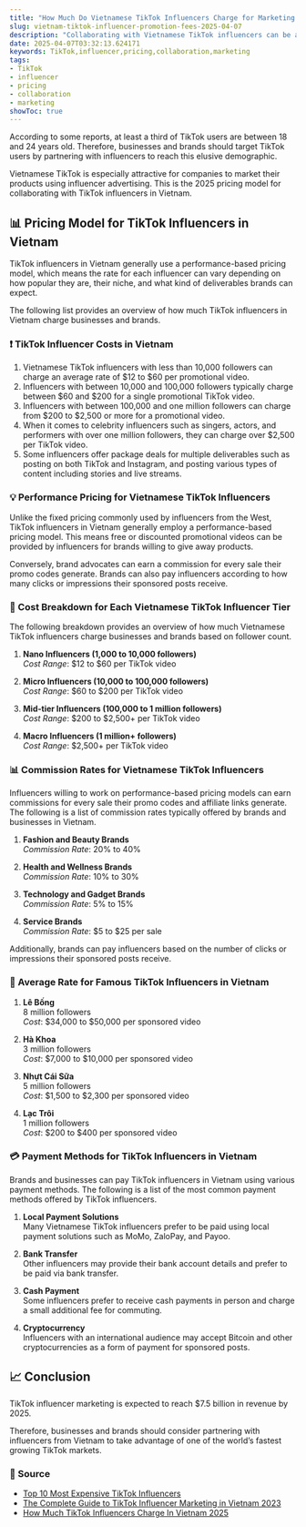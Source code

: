 ```yaml
---
title: "How Much Do Vietnamese TikTok Influencers Charge for Marketing Collaborations?"
slug: vietnam-tiktok-influencer-promotion-fees-2025-04-07
description: "Collaborating with Vietnamese TikTok influencers can be a smart way to market your products in Vietnam. This is how much they charge."
date: 2025-04-07T03:32:13.624171
keywords: TikTok,influencer,pricing,collaboration,marketing
tags:
- TikTok
- influencer
- pricing
- collaboration
- marketing
showToc: true
---
```


According to some reports, at least a third of TikTok users are between 18 and 24 years old. Therefore, businesses and brands should target TikTok users by partnering with influencers to reach this elusive demographic.

Vietnamese TikTok is especially attractive for companies to market their products using influencer advertising. This is the 2025 pricing model for collaborating with TikTok influencers in Vietnam.

## 📊 Pricing Model for TikTok Influencers in Vietnam

TikTok influencers in Vietnam generally use a performance-based pricing model, which means the rate for each influencer can vary depending on how popular they are, their niche, and what kind of deliverables brands can expect.

The following list provides an overview of how much TikTok influencers in Vietnam charge businesses and brands.

### ❗ TikTok Influencer Costs in Vietnam

1. Vietnamese TikTok influencers with less than 10,000 followers can charge an average rate of $12 to $60 per promotional video.
2. Influencers with between 10,000 and 100,000 followers typically charge between $60 and $200 for a single promotional TikTok video.
3. Influencers with between 100,000 and one million followers can charge from $200 to $2,500 or more for a promotional video.
4. When it comes to celebrity influencers such as singers, actors, and performers with over one million followers, they can charge over $2,500 per TikTok video.
5. Some influencers offer package deals for multiple deliverables such as posting on both TikTok and Instagram, and posting various types of content including stories and live streams.

### 💡 Performance Pricing for Vietnamese TikTok Influencers

Unlike the fixed pricing commonly used by influencers from the West, TikTok influencers in Vietnam generally employ a performance-based pricing model. This means free or discounted promotional videos can be provided by influencers for brands willing to give away products.

Conversely, brand advocates can earn a commission for every sale their promo codes generate. Brands can also pay influencers according to how many clicks or impressions their sponsored posts receive.

### 📢 Cost Breakdown for Each Vietnamese TikTok Influencer Tier

The following breakdown provides an overview of how much Vietnamese TikTok influencers charge businesses and brands based on follower count.

1. **Nano Influencers (1,000 to 10,000 followers)**  
   *Cost Range*: $12 to $60 per TikTok video  

2. **Micro Influencers (10,000 to 100,000 followers)**  
   *Cost Range*: $60 to $200 per TikTok video  

3. **Mid-tier Influencers (100,000 to 1 million followers)**  
   *Cost Range*: $200 to $2,500+ per TikTok video  

4. **Macro Influencers (1 million+ followers)**  
   *Cost Range*: $2,500+ per TikTok video  

### 📊 Commission Rates for Vietnamese TikTok Influencers

Influencers willing to work on performance-based pricing models can earn commissions for every sale their promo codes and affiliate links generate. The following is a list of commission rates typically offered by brands and businesses in Vietnam.

1. **Fashion and Beauty Brands**  
   *Commission Rate*: 20% to 40%

2. **Health and Wellness Brands**  
   *Commission Rate*: 10% to 30%  

3. **Technology and Gadget Brands**  
   *Commission Rate*: 5% to 15%  

4. **Service Brands**  
   *Commission Rate*: $5 to $25 per sale 

Additionally, brands can pay influencers based on the number of clicks or impressions their sponsored posts receive.

### 💸 Average Rate for Famous TikTok Influencers in Vietnam

1. **Lê Bống**  
   8 million followers  
   *Cost*: $34,000 to $50,000 per sponsored video  

2. **Hà Khoa**  
   3 million followers  
   *Cost*: $7,000 to $10,000 per sponsored video  

3. **Nhựt Cái Sữa**  
   5 million followers  
   *Cost*: $1,500 to $2,300 per sponsored video  

4. **Lạc Trôi**  
   1 million followers  
   *Cost*: $200 to $400 per sponsored video  

### 💳 Payment Methods for TikTok Influencers in Vietnam

Brands and businesses can pay TikTok influencers in Vietnam using various payment methods. The following is a list of the most common payment methods offered by TikTok influencers.

1. **Local Payment Solutions**  
   Many Vietnamese TikTok influencers prefer to be paid using local payment solutions such as MoMo, ZaloPay, and Payoo.

2. **Bank Transfer**  
   Other influencers may provide their bank account details and prefer to be paid via bank transfer.

3. **Cash Payment**  
   Some influencers prefer to receive cash payments in person and charge a small additional fee for commuting.

4. **Cryptocurrency**  
   Influencers with an international audience may accept Bitcoin and other cryptocurrencies as a form of payment for sponsored posts.

## 📈 Conclusion

TikTok influencer marketing is expected to reach $7.5 billion in revenue by 2025.

Therefore, businesses and brands should consider partnering with influencers from Vietnam to take advantage of one of the world’s fastest growing TikTok markets.

### 📅 Source

- [Top 10 Most Expensive TikTok Influencers](https://www.workwithanyone.com/blog/most-expensive-tiktok-influencers)  
- [The Complete Guide to TikTok Influencer Marketing in Vietnam 2023](https://tradexpartners.com/blogs/tiktok-influencer-marketing-vietnam-2023-guide)  
- [How Much TikTok Influencers Charge In Vietnam 2025](https://mangools.com/blog/tiktok-influencer-costs-vietnam-2025/)
